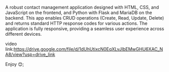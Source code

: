A robust contact management application designed with HTML, CSS, and JavaScript on the frontend, and Python with Flask and MariaDB on the backend. This app enables CRUD operations (Create, Read, Update, Delete) and returns standard HTTP response codes for various actions. The application is fully responsive, providing a seamless user experience across different devices.

video link:https://drive.google.com/file/d/1dUhUtixcN0EqXLvJlbEMwGHU6XAC_NA8/view?usp=drive_link

Enjoy 😊;


